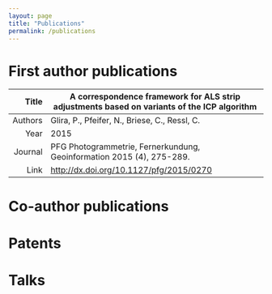 ```yaml
---
layout: page
title: "Publications"
permalink: /publications
---
```


# First author publications

|   Title | A correspondence framework for ALS strip adjustments based on variants of the ICP algorithm |
|--------:|---------------------------------------------------------------------------------------------|
| Authors | Glira, P., Pfeifer, N., Briese, C., Ressl, C.                                               |
|    Year | 2015                                                                                        |
| Journal | PFG Photogrammetrie, Fernerkundung, Geoinformation 2015 (4), 275-289.                       |
|    Link | http://dx.doi.org/10.1127/pfg/2015/0270                                                     |

# Co-author publications

# Patents

# Talks
